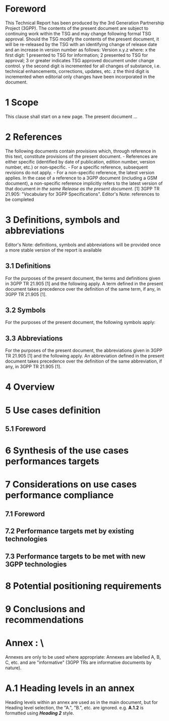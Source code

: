 # Foreword
This Technical Report has been produced by the 3rd Generation Partnership
Project (3GPP).
The contents of the present document are subject to continuing work within the
TSG and may change following formal TSG approval. Should the TSG modify the
contents of the present document, it will be re-released by the TSG with an
identifying change of release date and an increase in version number as
follows:
Version x.y.z
where:
x the first digit:
1 presented to TSG for information;
2 presented to TSG for approval;
3 or greater indicates TSG approved document under change control.
y the second digit is incremented for all changes of substance, i.e. technical
enhancements, corrections, updates, etc.
z the third digit is incremented when editorial only changes have been
incorporated in the document.
# 1 Scope
This clause shall start on a new page.
The present document ...
# 2 References
The following documents contain provisions which, through reference in this
text, constitute provisions of the present document.
\- References are either specific (identified by date of publication, edition
number, version number, etc.) or non‑specific.
\- For a specific reference, subsequent revisions do not apply.
\- For a non-specific reference, the latest version applies. In the case of a
reference to a 3GPP document (including a GSM document), a non-specific
reference implicitly refers to the latest version of that document _in the
same Release as the present document_.
[1] 3GPP TR 21.905: \"Vocabulary for 3GPP Specifications\".
Editor's Note: references to be completed
# 3 Definitions, symbols and abbreviations
Editor's Note: definitions, symbols and abbreviations will be provided once a
more stable version of the report is available
## 3.1 Definitions
For the purposes of the present document, the terms and definitions given in
3GPP TR 21.905 [1] and the following apply. A term defined in the present
document takes precedence over the definition of the same term, if any, in
3GPP TR 21.905 [1].
## 3.2 Symbols
For the purposes of the present document, the following symbols apply:
## 3.3 Abbreviations
For the purposes of the present document, the abbreviations given in 3GPP TR
21.905 [1] and the following apply. An abbreviation defined in the present
document takes precedence over the definition of the same abbreviation, if
any, in 3GPP TR 21.905 [1].
# 4 Overview
# 5 Use cases definition
## 5.1 Foreword
# 6 Synthesis of the use cases performances targets
# 7 Considerations on use cases performance compliance
## 7.1 Foreword
## 7.2 Performance targets met by existing technologies
## 7.3 Performance targets to be met with new 3GPP technologies
# 8 Potential positioning requirements
# 9 Conclusions and recommendations
# Annex \: \
Annexes are only to be used where appropriate:
Annexes are labelled A, B, C, etc. and are \"informative\" (3GPP TRs are
informative documents by nature).
# A.1 Heading levels in an annex
Heading levels within an annex are used as in the main document, but for
Heading level selection, the \"A.\", \"B.\", etc. are ignored. e.g. **A.1.2**
is formatted using **_Heading 2_** style.
#
